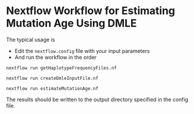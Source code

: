 # Nextflow Workflow for Estimating Mutation Age Using DMLE

The typical usage is
- Edit the `nextflow.config` file with your input parameters
- And run the workflow in the order
```
nextflow run getHaplotypeFrequencyFiles.nf
```
```
nextflow run createDmleInputFile.nf
```
```
nextflow run estimateMutationAge.nf
```

The results should be written to the output directory specified in the config file.
